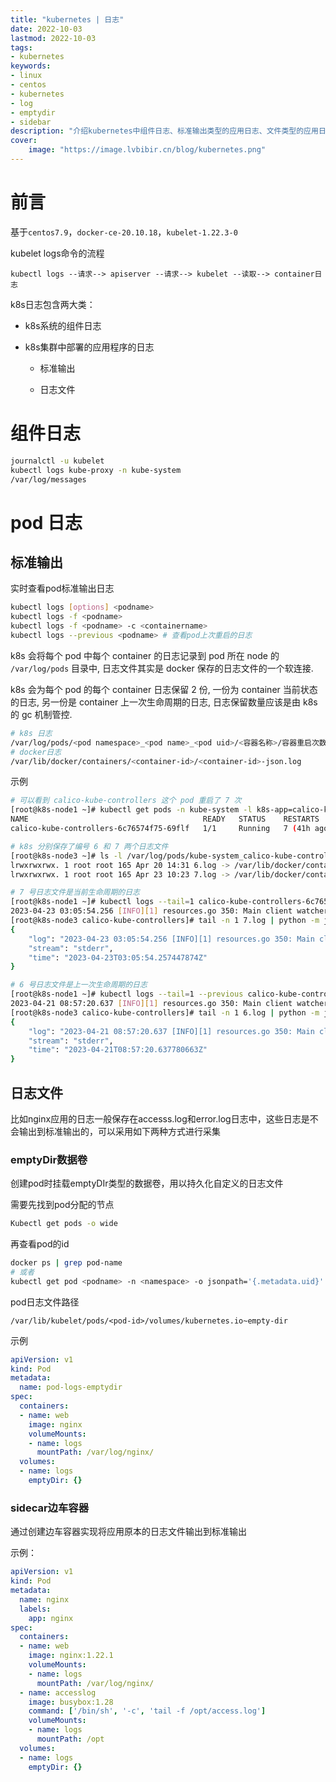 ```yaml
---
title: "kubernetes | 日志" 
date: 2022-10-03
lastmod: 2022-10-03
tags: 
- kubernetes
keywords:
- linux
- centos
- kubernetes
- log
- emptydir
- sidebar
description: "介绍kubernetes中组件日志、标准输出类型的应用日志、文件类型的应用日志如何收集分析" 
cover:
    image: "https://image.lvbibir.cn/blog/kubernetes.png"
---
```

# 前言

基于`centos7.9`，`docker-ce-20.10.18`，`kubelet-1.22.3-0`

kubelet logs命令的流程

```
kubectl logs --请求--> apiserver --请求--> kubelet --读取--> container日志
```

k8s日志包含两大类：

- k8s系统的组件日志

- k8s集群中部署的应用程序的日志

  - 标准输出

  - 日志文件

# 组件日志

```bash
journalctl -u kubelet
kubectl logs kube-proxy -n kube-system
/var/log/messages
```

# pod 日志

## 标准输出

实时查看pod标准输出日志

```bash
kubectl logs [options] <podname>
kubectl logs -f <podname>
kubectl logs -f <podname> -c <containername>
kubectl logs --previous <podname> # 查看pod上次重启的日志
```

k8s 会将每个 pod 中每个 container 的日志记录到 pod 所在 node 的 `/var/log/pods` 目录中, 日志文件其实是 docker 保存的日志文件的一个软连接.

k8s 会为每个 pod 的每个 container 日志保留 2 份, 一份为 container 当前状态的日志, 另一份是 container 上一次生命周期的日志, 日志保留数量应该是由 k8s 的 gc 机制管控. 

```bash
# k8s 日志
/var/log/pods/<pod namespace>_<pod name>_<pod uid>/<容器名称>/容器重启次数.log
# docker日志
/var/lib/docker/containers/<container-id>/<container-id>-json.log
```

示例

```bash
# 可以看到 calico-kube-controllers 这个 pod 重启了 7 次
[root@k8s-node1 ~]# kubectl get pods -n kube-system -l k8s-app=calico-kube-controllers
NAME                                       READY   STATUS    RESTARTS      AGE
calico-kube-controllers-6c76574f75-69flf   1/1     Running   7 (41h ago)   4d1h

# k8s 分别保存了编号 6 和 7 两个日志文件
[root@k8s-node3 ~]# ls -l /var/log/pods/kube-system_calico-kube-controllers-6c76574f75-69flf_066e1042-97a4-4547-8d2d-6580cbad40c5/calico-kube-controllers/
lrwxrwxrwx. 1 root root 165 Apr 20 14:31 6.log -> /var/lib/docker/containers/8ed4865daa5d984d9b7e3412f61251ce1a5e12e295fce1f14ee341c3f79b1afe/8ed4865daa5d984d9b7e3412f61251ce1a5e12e295fce1f14ee341c3f79b1afe-json.log
lrwxrwxrwx. 1 root root 165 Apr 23 10:23 7.log -> /var/lib/docker/containers/c30d353ee464efd853968dcd1524933aa214294303e5a7cd7828b0e86f0e94ec/c30d353ee464efd853968dcd1524933aa214294303e5a7cd7828b0e86f0e94ec-json.log

# 7 号日志文件是当前生命周期的日志
[root@k8s-node1 ~]# kubectl logs --tail=1 calico-kube-controllers-6c76574f75-69flf -n kube-system
2023-04-23 03:05:54.256 [INFO][1] resources.go 350: Main client watcher loop
[root@k8s-node3 calico-kube-controllers]# tail -n 1 7.log | python -m json.tool
{
    "log": "2023-04-23 03:05:54.256 [INFO][1] resources.go 350: Main client watcher loop\n",
    "stream": "stderr",
    "time": "2023-04-23T03:05:54.257447874Z"
}

# 6 号日志文件是上一次生命周期的日志
[root@k8s-node1 ~]# kubectl logs --tail=1 --previous calico-kube-controllers-6c76574f75-69flf -n kube-system
2023-04-21 08:57:20.637 [INFO][1] resources.go 350: Main client watcher loop
[root@k8s-node3 calico-kube-controllers]# tail -n 1 6.log | python -m json.tool
{
    "log": "2023-04-21 08:57:20.637 [INFO][1] resources.go 350: Main client watcher loop\n",
    "stream": "stderr",
    "time": "2023-04-21T08:57:20.637780663Z"
}
```

## 日志文件

比如nginx应用的日志一般保存在accesss.log和error.log日志中，这些日志是不会输出到标准输出的，可以采用如下两种方式进行采集

### emptyDir数据卷

创建pod时挂载emptyDIr类型的数据卷，用以持久化自定义的日志文件

需要先找到pod分配的节点

```bash
Kubectl get pods -o wide
```

再查看pod的id

```bash
docker ps | grep pod-name 
# 或者
kubectl get pod <podname> -n <namespace> -o jsonpath='{.metadata.uid}'
```

pod日志文件路径

```
/var/lib/kubelet/pods/<pod-id>/volumes/kubernetes.io~empty-dir
```

示例

```yaml
apiVersion: v1
kind: Pod
metadata:
  name: pod-logs-emptydir
spec:
  containers:
  - name: web
    image: nginx
    volumeMounts:
    - name: logs
      mountPath: /var/log/nginx/
  volumes:
  - name: logs
    emptyDir: {}
```

### sidecar边车容器

通过创建边车容器实现将应用原本的日志文件输出到标准输出

示例：

```yaml
apiVersion: v1
kind: Pod
metadata:
  name: nginx
  labels:
    app: nginx
spec:
  containers:
  - name: web
    image: nginx:1.22.1
    volumeMounts:
    - name: logs
      mountPath: /var/log/nginx/
  - name: accesslog
    image: busybox:1.28
    command: ['/bin/sh', '-c', 'tail -f /opt/access.log']
    volumeMounts:
    - name: logs
      mountPath: /opt
  volumes:
  - name: logs
    emptyDir: {}
```